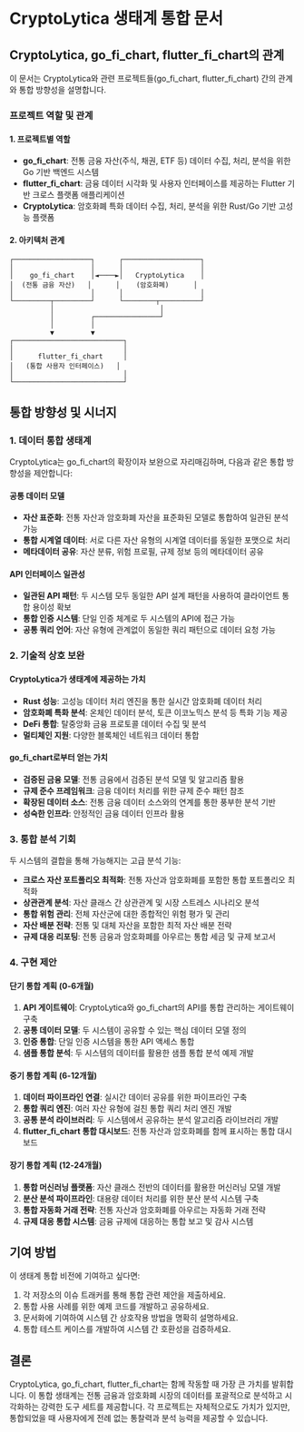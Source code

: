 # CryptoLytica 생태계 통합 문서

## CryptoLytica, go_fi_chart, flutter_fi_chart의 관계

이 문서는 CryptoLytica와 관련 프로젝트들(go_fi_chart, flutter_fi_chart) 간의 관계와 통합 방향성을 설명합니다.

### 프로젝트 역할 및 관계

#### 1. 프로젝트별 역할

- **go_fi_chart**: 전통 금융 자산(주식, 채권, ETF 등) 데이터 수집, 처리, 분석을 위한 Go 기반 백엔드 시스템
- **flutter_fi_chart**: 금융 데이터 시각화 및 사용자 인터페이스를 제공하는 Flutter 기반 크로스 플랫폼 애플리케이션
- **CryptoLytica**: 암호화폐 특화 데이터 수집, 처리, 분석을 위한 Rust/Go 기반 고성능 플랫폼

#### 2. 아키텍처 관계

```
┌───────────────────┐      ┌───────────────────┐
│                   │      │                   │
│    go_fi_chart    │◄────►│   CryptoLytica    │
│  (전통 금융 자산)   │      │    (암호화폐)      │
│                   │      │                   │
└─────────┬─────────┘      └────────┬──────────┘
          │                          │
          │         ┌────────────────┘
          │         │
          ▼         ▼
┌───────────────────────────┐
│                           │
│      flutter_fi_chart     │
│   (통합 사용자 인터페이스)   │
│                           │
└───────────────────────────┘
```

## 통합 방향성 및 시너지

### 1. 데이터 통합 생태계

CryptoLytica는 go_fi_chart의 확장이자 보완으로 자리매김하며, 다음과 같은 통합 방향성을 제안합니다:

#### 공통 데이터 모델

- **자산 표준화**: 전통 자산과 암호화폐 자산을 표준화된 모델로 통합하여 일관된 분석 가능
- **통합 시계열 데이터**: 서로 다른 자산 유형의 시계열 데이터를 동일한 포맷으로 처리
- **메타데이터 공유**: 자산 분류, 위험 프로필, 규제 정보 등의 메타데이터 공유

#### API 인터페이스 일관성

- **일관된 API 패턴**: 두 시스템 모두 동일한 API 설계 패턴을 사용하여 클라이언트 통합 용이성 확보
- **통합 인증 시스템**: 단일 인증 체계로 두 시스템의 API에 접근 가능
- **공통 쿼리 언어**: 자산 유형에 관계없이 동일한 쿼리 패턴으로 데이터 요청 가능

### 2. 기술적 상호 보완

#### CryptoLytica가 생태계에 제공하는 가치

- **Rust 성능**: 고성능 데이터 처리 엔진을 통한 실시간 암호화폐 데이터 처리
- **암호화폐 특화 분석**: 온체인 데이터 분석, 토큰 이코노믹스 분석 등 특화 기능 제공
- **DeFi 통합**: 탈중앙화 금융 프로토콜 데이터 수집 및 분석
- **멀티체인 지원**: 다양한 블록체인 네트워크 데이터 통합

#### go_fi_chart로부터 얻는 가치

- **검증된 금융 모델**: 전통 금융에서 검증된 분석 모델 및 알고리즘 활용
- **규제 준수 프레임워크**: 금융 데이터 처리를 위한 규제 준수 패턴 참조
- **확장된 데이터 소스**: 전통 금융 데이터 소스와의 연계를 통한 풍부한 분석 기반
- **성숙한 인프라**: 안정적인 금융 데이터 인프라 활용

### 3. 통합 분석 기회

두 시스템의 결합을 통해 가능해지는 고급 분석 기능:

- **크로스 자산 포트폴리오 최적화**: 전통 자산과 암호화폐를 포함한 통합 포트폴리오 최적화
- **상관관계 분석**: 자산 클래스 간 상관관계 및 시장 스트레스 시나리오 분석
- **통합 위험 관리**: 전체 자산군에 대한 종합적인 위험 평가 및 관리
- **자산 배분 전략**: 전통 및 대체 자산을 포함한 최적 자산 배분 전략
- **규제 대응 리포팅**: 전통 금융과 암호화폐를 아우르는 통합 세금 및 규제 보고서

### 4. 구현 제안

#### 단기 통합 계획 (0-6개월)

1. **API 게이트웨이**: CryptoLytica와 go_fi_chart의 API를 통합 관리하는 게이트웨이 구축
2. **공통 데이터 모델**: 두 시스템이 공유할 수 있는 핵심 데이터 모델 정의
3. **인증 통합**: 단일 인증 시스템을 통한 API 액세스 통합
4. **샘플 통합 분석**: 두 시스템의 데이터를 활용한 샘플 통합 분석 예제 개발

#### 중기 통합 계획 (6-12개월)

1. **데이터 파이프라인 연결**: 실시간 데이터 공유를 위한 파이프라인 구축
2. **통합 쿼리 엔진**: 여러 자산 유형에 걸친 통합 쿼리 처리 엔진 개발
3. **공통 분석 라이브러리**: 두 시스템에서 공유하는 분석 알고리즘 라이브러리 개발
4. **flutter_fi_chart 통합 대시보드**: 전통 자산과 암호화폐를 함께 표시하는 통합 대시보드

#### 장기 통합 계획 (12-24개월)

1. **통합 머신러닝 플랫폼**: 자산 클래스 전반의 데이터를 활용한 머신러닝 모델 개발
2. **분산 분석 파이프라인**: 대용량 데이터 처리를 위한 분산 분석 시스템 구축
3. **통합 자동화 거래 전략**: 전통 자산과 암호화폐를 아우르는 자동화 거래 전략
4. **규제 대응 통합 시스템**: 금융 규제에 대응하는 통합 보고 및 감사 시스템

## 기여 방법

이 생태계 통합 비전에 기여하고 싶다면:

1. 각 저장소의 이슈 트래커를 통해 통합 관련 제안을 제출하세요.
2. 통합 사용 사례를 위한 예제 코드를 개발하고 공유하세요.
3. 문서화에 기여하여 시스템 간 상호작용 방법을 명확히 설명하세요.
4. 통합 테스트 케이스를 개발하여 시스템 간 호환성을 검증하세요.

## 결론

CryptoLytica, go_fi_chart, flutter_fi_chart는 함께 작동할 때 가장 큰 가치를 발휘합니다. 이 통합 생태계는 전통 금융과 암호화폐 시장의 데이터를 포괄적으로 분석하고 시각화하는 강력한 도구 세트를 제공합니다. 각 프로젝트는 자체적으로도 가치가 있지만, 통합되었을 때 사용자에게 전례 없는 통찰력과 분석 능력을 제공할 수 있습니다.